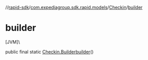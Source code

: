 //[rapid-sdk](../../../index.md)/[com.expediagroup.sdk.rapid.models](../index.md)/[Checkin](index.md)/[builder](builder.md)

# builder

[JVM]\

public final static [Checkin.Builder](-builder/index.md)[builder](builder.md)()
